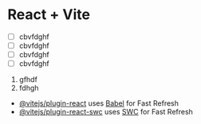 # React + Vite

- [ ] cbvfdghf
- [ ] cbvfdghf
- [ ] cbvfdghf
- [ ] cbvfdghf

1. gfhdf
2. fdhgh


- [@vitejs/plugin-react](https://github.com/vitejs/vite-plugin-react/blob/main/packages/plugin-react/README.md) uses [Babel](https://babeljs.io/) for Fast Refresh
- [@vitejs/plugin-react-swc](https://github.com/vitejs/vite-plugin-react-swc) uses [SWC](https://swc.rs/) for Fast Refresh
